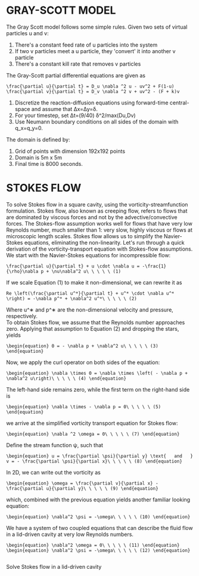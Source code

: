 
# GRAY-SCOTT MODEL
The Gray Scott model follows some simple rules. Given two sets of virtual particles u and v: 
1. There's a constant feed rate of u particles into the system 
1. If two v particles meet a u particle, they 'convert' it into another v particle 
1. There's a constant kill rate that removes v particles 

The Gray-Scott partial differential equations are given as
```
\frac{\partial u}{\partial t} = D_u \nabla ^2 u - uv^2 + F(1-u)
\frac{\partial v}{\partial t} = D_v \nabla ^2 v + uv^2 - (F + k)v
```
1. Discretize the reaction-diffusion equations using forward-time central-space and assume that Δx=Δy=δ.
2. For your timestep, set Δt=(9/40) δ^2/max(Du,Dv)
3. Use Neumann boundary conditions on all sides of the domain with q_x=q_y=0.

The domain is defined by:
1. Grid of points with dimension 192x192 points
2. Domain is 5m x 5m
3. Final time is 8000 seconds.

# STOKES FLOW
To solve Stokes flow in a square cavity, using the vorticity-streamfunction formulation.
Stokes flow, also known as creeping flow, refers to flows that are dominated by viscous forces and not by the advective/convective forces.  The Stokes-flow assumption works well for flows that have very low Reynolds number, much smaller than 1: very slow, highly viscous or flows at microscopic length scales. 
Stokes flow allows us to simplify the Navier-Stokes equations, eliminating the non-linearity.  Let's run through a quick derivation of the vorticity-transport equation with Stokes-flow assumptions. 
We start with the Navier-Stokes equations for incompressible flow:
```
\frac{\partial u}{\partial t} + u \cdot \nabla u = -\frac{1}{\rho}\nabla p + \nu\nabla^2 u\ \ \ \ \ (1)

```
If we scale Equation (1) to make it non-dimensional, we can rewrite it as
```
Re \left(\frac{\partial u^*}{\partial t} + u^* \cdot \nabla u^* \right) = -\nabla p^* + \nabla^2 u^*\ \ \ \ \ (2)
```
Where u^∗ and p^∗ are the non-dimensional velocity and pressure, respectively.  
To obtain Stokes flow, we assume that the Reynolds number approaches zero.  Applying that assumption to Equation (2) and dropping the stars, yields
```
\begin{equation} 0 = - \nabla p + \nabla^2 u\ \ \ \ \ (3) \end{equation}
```
Now, we apply the curl operator on both sides of the equation:
```
\begin{equation} \nabla \times 0 = \nabla \times \left( - \nabla p + \nabla^2 u\right)\ \ \ \ \ (4) \end{equation}
```

The left-hand side remains zero, while the first term on the right-hand side is
```
\begin{equation} \nabla \times - \nabla p = 0\ \ \ \ \ (5) \end{equation}
```
we arrive at the simplified vorticity transport equation for Stokes flow:
```
\begin{equation} \nabla ^2 \omega = 0\ \ \ \ \ (7) \end{equation}
```
Define the stream function ψ, such that
```
\begin{equation} u = \frac{\partial \psi}{\partial y} \text{   and   } v = - \frac{\partial \psi}{\partial x}\ \ \ \ \ (8) \end{equation}

```
In 2D, we can write out the vorticity as
```
\begin{equation} \omega = \frac{\partial v}{\partial x} - \frac{\partial u}{\partial y}\ \ \ \ \ (9) \end{equation}

```
which, combined with the previous equation yields another familiar looking equation:

```
\begin{equation} \nabla^2 \psi = -\omega\ \ \ \ \ (10) \end{equation}

```
We have a system of two coupled equations that can describe the fluid flow in a lid-driven cavity at very low Reynolds numbers.  

```
\begin{equation} \nabla^2 \omega = 0\ \ \ \ \ (11) \end{equation}
\begin{equation} \nabla^2 \psi = -\omega\ \ \ \ \ (12) \end{equation}


```
Solve Stokes flow in a lid-driven cavity



